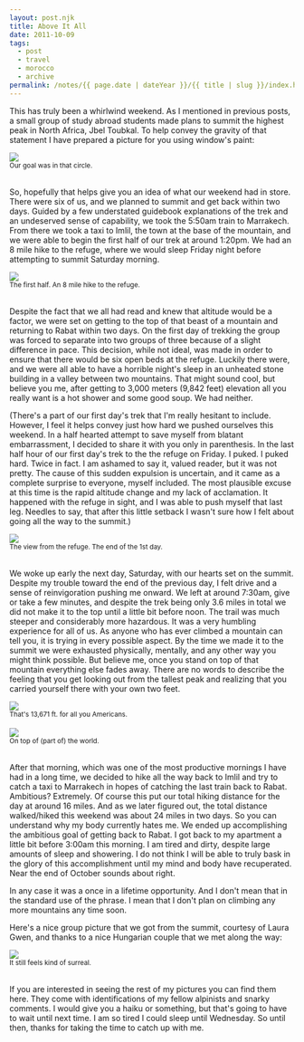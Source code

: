 ```yaml
---
layout: post.njk
title: Above It All
date: 2011-10-09
tags:
  - post
  - travel
  - morocco
  - archive
permalink: /notes/{{ page.date | dateYear }}/{{ title | slug }}/index.html
---
```


This has truly been a whirlwind weekend. As I mentioned in previous posts, a small group of study abroad students made plans to summit the highest peak in North Africa, Jbel Toubkal. To help convey the gravity of that statement I have prepared a picture for you using window's paint:

<div><img src="/img/blog-archive/above-1.jpg" class="blog-pic container" /></div>
<div class="center-text"><small>Our goal was in that circle.</small></div><br />

So, hopefully that helps give you an idea of what our weekend had in store. There were six of us, and we planned to summit and get back within two days. Guided by a few understated guidebook explanations of the trek and an undeserved sense of capability, we took the 5:50am train to Marrakech. From there we took a taxi to Imlil, the town at the base of the mountain, and we were able to begin the first half of our trek at around 1:20pm. We had an 8 mile hike to the refuge, where we would sleep Friday night before attempting to summit Saturday morning.

<div><img src="/img/blog-archive/above-2.jpg" class="blog-pic container" /></div>
<div class="center-text"><small>The first half. An 8 mile hike to the refuge.</small></div><br />

Despite the fact that we all had read and knew that altitude would be a factor, we were set on getting to the top of that beast of a mountain and returning to Rabat within two days. On the first day of trekking the group was forced to separate into two groups of three because of a slight difference in pace. This decision, while not ideal, was made in order to ensure that there would be six open beds at the refuge. Luckily there were, and we were all able to have a horrible night's sleep in an unheated stone building in a valley between two mountains. That might sound cool, but believe you me, after getting to 3,000  meters (9,842 feet) elevation all you really want is a hot shower and some good soup. We had neither.

(There's a part of our first day's trek that I'm really hesitant to include. However, I feel it helps convey just how hard we pushed ourselves this weekend. In a half hearted attempt to save myself from blatant embarrassment, I decided to share it with you only in parenthesis. In the last half hour of our first day's trek to the the refuge on Friday. I puked. I puked hard. Twice in fact. I am ashamed to say it, valued reader, but it was not pretty. The cause of this sudden expulsion is uncertain, and it came as a complete surprise to everyone, myself included. The most plausible excuse at this time is the rapid altitude change and my lack of acclamation. It happened with the refuge in sight, and I was able to push myself that last leg. Needles to say, that after this little setback I wasn't sure how I felt about going all the way to the summit.)

<div><img src="/img/blog-archive/above-3.jpg" class="blog-pic container" /></div>
<div class="center-text"><small>The view from the refuge. The end of the 1st day.</small></div><br />

We woke up early the next day, Saturday, with our hearts set on the summit. Despite my trouble toward the end of the previous day, I felt drive and a sense of reinvigoration pushing me onward. We left at around 7:30am, give or take a few minutes, and despite the trek being only 3.6 miles in total we did not make it to the top until a little bit before noon. The trail was much steeper and considerably more hazardous. It was a very humbling experience for all of us. As anyone who has ever climbed a mountain can tell you, it is trying in every possible aspect. By the time we made it to the summit we were exhausted physically, mentally, and any other way you might think possible. But believe me, once you stand on top of that mountain everything else fades away. There are no words to describe the feeling that you get looking out from the tallest peak and realizing that you carried yourself there with your own two feet.

<div><img src="/img/blog-archive/above-4.jpg" class="blog-pic container" /></div>
<div class="center-text"><small>That's 13,671 ft. for all you Americans.</small></div><br />

<div><img src="/img/blog-archive/above-5.jpg" class="blog-pic container" /></div>
<div class="center-text"><small>On top of (part of) the world.</small></div><br />

After that morning, which was one of the most productive mornings I have had in a long time, we decided to hike all the way back to Imlil and try to catch a taxi to Marrakech in hopes of catching the last train back to Rabat. Ambitious? Extremely. Of course this put our total hiking distance for the day at around 16 miles. And as we later figured out, the total distance walked/hiked this weekend was about 24 miles in two days. So you can understand why my body currently hates me. We ended up accomplishing the ambitious goal of getting back to Rabat. I got back to my apartment a little bit before 3:00am this morning. I am tired and dirty, despite large amounts of sleep and showering. I do not think I will be able to truly bask in the glory of this accomplishment until my mind and body have recuperated. Near the end of October sounds about right.

In any case it was a once in a lifetime opportunity. And I don't mean that in the standard use of the phrase. I mean that I don't plan on climbing any more mountains any time soon.

Here's a nice group picture that we got from the summit, courtesy of Laura Gwen, and thanks to a nice Hungarian couple that we met along the way:

<div><img src="/img/blog-archive/above-6.jpg" class="blog-pic container" /></div>
<div class="center-text"><small>It still feels kind of surreal.</small></div><br />

If you are interested in seeing the rest of my pictures you can find them here. They come with identifications of my fellow alpinists and snarky comments. I would give you a haiku or something, but that's going to have to wait until next time. I am so tired I could sleep until Wednesday. So until then, thanks for taking the time to catch up with me.
